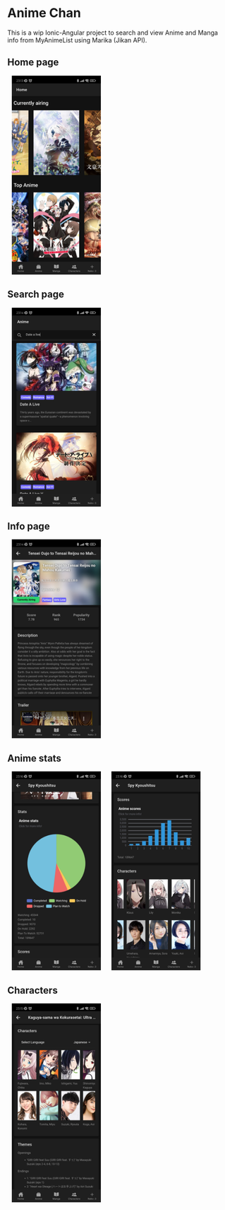 # Anime Chan

This is a wip Ionic-Angular project to search and view Anime and Manga info from MyAnimeList using Marika (Jikan API).

## Home page

<img src="./docs/screenshots/home_page.jpg" style="height: 450px; margin: 0 10px;"/>

## Search page

<img src="./docs/screenshots/search_page.jpg" style="height: 450px; margin: 0 10px;"/>

## Info page

<img src="./docs/screenshots/info_page.jpg" style="height: 450px; margin: 0 10px;"/>

## Anime stats

<img src="./docs/screenshots/stats_1.jpg" style="height: 450px; margin: 0 10px;"/>
<img src="./docs/screenshots/stats_2.jpg" style="height: 450px; margin: 0 10px;"/>

## Characters


<img src="./docs/screenshots/characters_section.jpg" style="height: 450px; margin: 0 10px;"/>